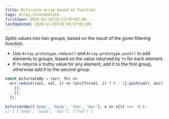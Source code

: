 ```yaml
---
title: Bifurcate array based on function
tags: array,intermediate
firstSeen: 2018-02-14T12:13:07+02:00
lastUpdated: 2020-11-01T20:50:57+02:00
---
```


Splits values into two groups, based on the result of the given filtering function.

- Use `Array.prototype.reduce()` and `Array.prototype.push()` to add elements to groups, based on the value returned by `fn` for each element.
- If `fn` returns a truthy value for any element, add it to the first group, otherwise add it to the second group.

```js
const bifurcateBy = (arr, fn) =>
  arr.reduce((acc, val, i) => (acc[fn(val, i) ? 0 : 1].push(val), acc), [
    [],
    [],
  ]);
```

```js
bifurcateBy(['beep', 'boop', 'foo', 'bar'], x => x[0] === 'b');
// [ ['beep', 'boop', 'bar'], ['foo'] ]
```
